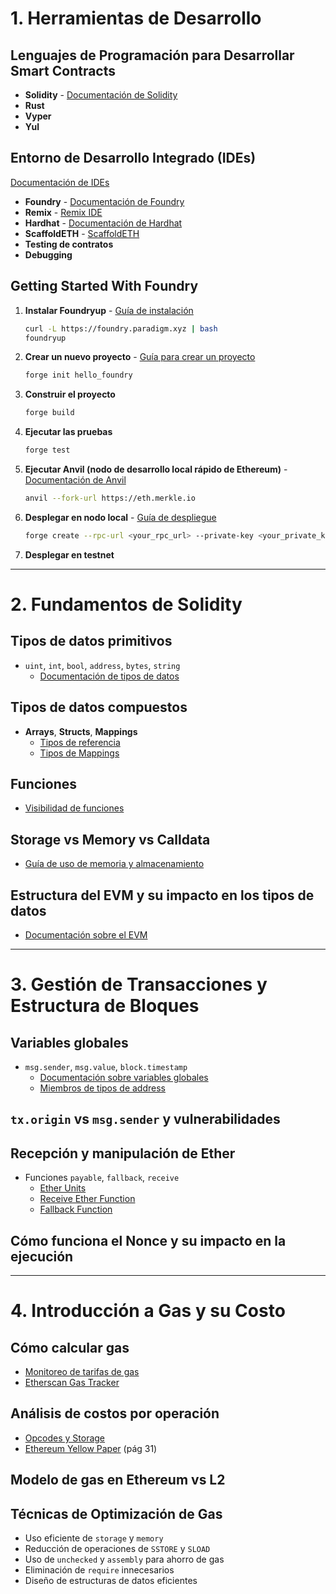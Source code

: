 
# 1. **Herramientas de Desarrollo**

## Lenguajes de Programación para Desarrollar Smart Contracts
- **Solidity** - [Documentación de Solidity](https://docs.soliditylang.org/en/latest/types.html#value-types)
- **Rust**
- **Vyper**
- **Yul**

## Entorno de Desarrollo Integrado (IDEs) 
[Documentación de IDEs](https://ethereum.org/es/developers/docs/ides/)
- **Foundry** - [Documentación de Foundry](https://book.getfoundry.sh/)
- **Remix** - [Remix IDE](https://remix.ethereum.org/)
- **Hardhat** - [Documentación de Hardhat](https://hardhat.org/hardhat-runner/docs/getting-started#overview)
- **ScaffoldETH** - [ScaffoldETH](https://scaffoldeth.io/)
- **Testing de contratos**
- **Debugging**

## Getting Started With Foundry

1. **Instalar Foundryup** - [Guía de instalación](https://github.com/foundry-rs/foundry?tab=readme-ov-file#installation)
   ```bash
   curl -L https://foundry.paradigm.xyz | bash
   foundryup
   ```

2. **Crear un nuevo proyecto** - [Guía para crear un proyecto](https://book.getfoundry.sh/projects/creating-a-new-project)
   ```bash
   forge init hello_foundry
   ```

3. **Construir el proyecto** 
   ```bash
   forge build
   ```

4. **Ejecutar las pruebas**
   ```bash
   forge test
   ```

5. **Ejecutar Anvil (nodo de desarrollo local rápido de Ethereum)** - [Documentación de Anvil](https://book.getfoundry.sh/anvil/)
   ```bash
   anvil --fork-url https://eth.merkle.io
   ```

6. **Desplegar en nodo local** - [Guía de despliegue](https://book.getfoundry.sh/forge/deploying#deploying)
   ```bash
   forge create --rpc-url <your_rpc_url> --private-key <your_private_key> src/MyContract.sol:MyContract
   ```

7. **Desplegar en testnet**

---

# 2. **Fundamentos de Solidity**

## Tipos de datos primitivos
- `uint`, `int`, `bool`, `address`, `bytes`, `string`
  - [Documentación de tipos de datos](https://docs.soliditylang.org/en/latest/types.html#value-types)

## Tipos de datos compuestos
- **Arrays**, **Structs**, **Mappings**
  - [Tipos de referencia](https://docs.soliditylang.org/en/latest/types.html#reference-types)
  - [Tipos de Mappings](https://docs.soliditylang.org/en/latest/types.html#mapping-types)

## Funciones
- [Visibilidad de funciones](https://docs.soliditylang.org/en/latest/contracts.html#function-visibility)

## Storage vs Memory vs Calldata
- [Guía de uso de memoria y almacenamiento](https://updraft.cyfrin.io/courses/solidity/simple-storage/solidity-memory-storage-calldata)

## Estructura del EVM y su impacto en los tipos de datos
- [Documentación sobre el EVM](https://ethereum.org/es/developers/docs/evm/)

---

# 3. **Gestión de Transacciones y Estructura de Bloques**

## Variables globales
- `msg.sender`, `msg.value`, `block.timestamp`
  - [Documentación sobre variables globales](https://docs.soliditylang.org/en/v0.8.23/units-and-global-variables.html#special-variables-and-functions)
  - [Miembros de tipos de address](https://docs.soliditylang.org/en/latest/units-and-global-variables.html#members-of-address-types)

## `tx.origin` vs `msg.sender` y vulnerabilidades

## Recepción y manipulación de Ether
- Funciones `payable`, `fallback`, `receive`
  - [Ether Units](https://docs.soliditylang.org/en/latest/units-and-global-variables.html#ether-units)
  - [Receive Ether Function](https://docs.soliditylang.org/en/latest/contracts.html#receive-ether-function)
  - [Fallback Function](https://docs.soliditylang.org/en/latest/contracts.html#fallback-function)

## Cómo funciona el Nonce y su impacto en la ejecución

---

# 4. **Introducción a Gas y su Costo**

## Cómo calcular gas
- [Monitoreo de tarifas de gas](https://ethereum.org/es/developers/docs/gas/#monitoring-gas-fees)
- [Etherscan Gas Tracker](https://etherscan.io/gastracker)

## Análisis de costos por operación
- [Opcodes y Storage](https://www.evm.codes/)
- [Ethereum Yellow Paper](https://ethereum.github.io/yellowpaper/paper.pdf) (pág 31)

## Modelo de gas en Ethereum vs L2

## **Técnicas de Optimización de Gas**
- Uso eficiente de `storage` y `memory`
- Reducción de operaciones de `SSTORE` y `SLOAD`
- Uso de `unchecked` y `assembly` para ahorro de gas
- Eliminación de `require` innecesarios
- Diseño de estructuras de datos eficientes
